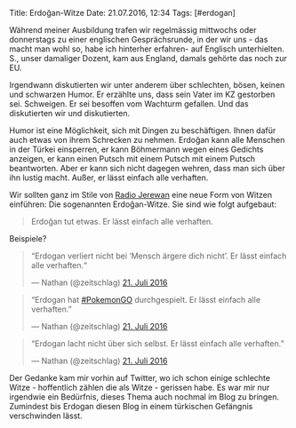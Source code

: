 Title: Erdoğan-Witze
Date: 21.07.2016, 12:34
Tags: [#erdogan]

Während meiner Ausbildung trafen wir regelmässig mittwochs oder donnerstags zu einer englischen Gesprächsrunde, in der wir uns - das macht man wohl so, habe ich hinterher erfahren- auf Englisch unterhielten. S., unser damaliger Dozent, kam aus England, damals gehörte das noch zur EU.

Irgendwann diskutierten wir unter anderem über schlechten, bösen, keinen und schwarzen Humor. Er erzählte uns, dass sein Vater im KZ gestorben sei. Schweigen. Er sei besoffen vom Wachturm gefallen. Und das diskutierten wir und diskutierten.

Humor ist eine Möglichkeit, sich mit Dingen zu beschäftigen. Ihnen dafür auch etwas von ihrem Schrecken zu nehmen. Erdoğan kann alle Menschen in der Türkei einsperren, er kann Böhmermann wegen eines Gedichts anzeigen, er kann einen Putsch mit einem Putsch mit einem Putsch beantworten. Aber er kann sich nicht dagegen wehren, dass man sich über ihn lustig macht. Außer, er lässt einfach alle verhaften.

Wir sollten ganz im Stile von [Radio Jerewan](https://de.wikipedia.org/wiki/Radio_Jerewan) eine neue Form von Witzen einführen: Die sogenannten Erdoğan-Witze. Sie sind wie folgt aufgebaut:

<blockquote>Erdoğan tut etwas. Er lässt einfach alle verhaften.</blockquote>

Beispiele?

<blockquote class="twitter-tweet" data-lang="de"><p lang="de" dir="ltr">“Erdogan verliert nicht bei ‘Mensch ärgere dich nicht’. Er lässt einfach alle verhaften.“</p>&mdash; Nathan (@zeitschlag) <a href="https://twitter.com/zeitschlag/status/756069978747576320">21. Juli 2016</a></blockquote>

<blockquote class="twitter-tweet" data-lang="de"><p lang="de" dir="ltr">“Erdogan hat <a href="https://twitter.com/hashtag/PokemonGO?src=hash">#PokemonGO</a> durchgespielt. Er lässt einfach alle verhaften.”</p>&mdash; Nathan (@zeitschlag) <a href="https://twitter.com/zeitschlag/status/756069274502987776">21. Juli 2016</a></blockquote>

<blockquote class="twitter-tweet" data-lang="de"><p lang="de" dir="ltr">“Erdogan lacht nicht über sich selbst. Er lässt einfach alle verhaften.”</p>&mdash; Nathan (@zeitschlag) <a href="https://twitter.com/zeitschlag/status/756069067161739264">21. Juli 2016</a></blockquote> <script async src="//platform.twitter.com/widgets.js" charset="utf-8"></script>

Der Gedanke kam mir vorhin auf Twitter, wo ich schon einige schlechte Witze - hoffentlich zählen die als Witze - gerissen habe. Es war mir nur irgendwie ein Bedürfnis, dieses Thema auch nochmal im Blog zu bringen. Zumindest bis Erdogan diesen Blog in einem türkischen Gefängnis verschwinden lässt.